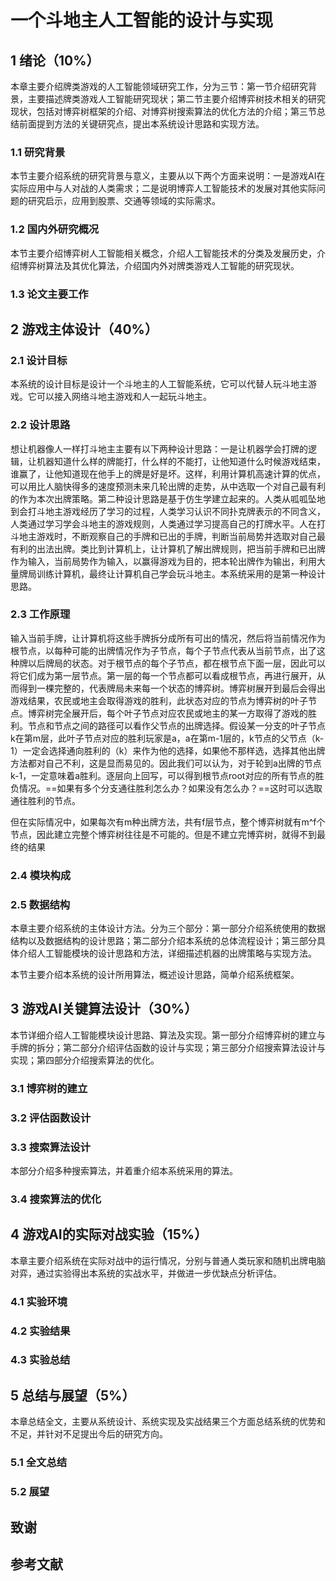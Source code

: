 # 一个斗地主人工智能的设计与实现

## 1 绪论（10%）

本章主要介绍牌类游戏的人工智能领域研究工作，分为三节：第一节介绍研究背景，主要描述牌类游戏人工智能研究现状；第二节主要介绍博弈树技术相关的研究现状，包括对博弈树框架的介绍、对博弈树搜索算法的优化方法的介绍；第三节总结前面提到方法的关键研究点，提出本系统设计思路和实现方法。

### 1.1 研究背景

本节主要介绍系统的研究背景与意义，主要从以下两个方面来说明：一是游戏AI在实际应用中与人对战的人类需求；二是说明博弈人工智能技术的发展对其他实际问题的研究启示，应用到股票、交通等领域的实际需求。

### 1.2 国内外研究概况

本节主要介绍博弈树人工智能相关概念，介绍人工智能技术的分类及发展历史，介绍博弈树算法及其优化算法，介绍国内外对牌类游戏人工智能的研究现状。

### 1.3 论文主要工作

## 2 游戏主体设计（40%）

### 2.1 设计目标

本系统的设计目标是设计一个斗地主的人工智能系统，它可以代替人玩斗地主游戏。它可以接入网络斗地主游戏和人一起玩斗地主。

### 2.2 设计思路

想让机器像人一样打斗地主主要有以下两种设计思路：一是让机器学会打牌的逻辑，让机器知道什么样的牌能打，什么样的不能打，让他知道什么时候游戏结束，谁赢了，让他知道现在他手上的牌是好是坏。这样，利用计算机高速计算的优点，可以用比人脑快得多的速度预测未来几轮出牌的走势，从中选取一个对自己最有利的作为本次出牌策略。第二种设计思路是基于仿生学建立起来的。人类从呱呱坠地到会打斗地主游戏经历了学习的过程，人类学习认识不同扑克牌表示的不同含义，人类通过学习学会斗地主的游戏规则，人类通过学习提高自己的打牌水平。人在打斗地主游戏时，不断观察自己的手牌和已出的手牌，判断当前局势并选取对自己最有利的出法出牌。类比到计算机上，让计算机了解出牌规则，把当前手牌和已出牌作为输入，当前局势作为输入，以赢得游戏为目的，把本轮出牌作为输出，利用大量牌局训练计算机，最终让计算机自己学会玩斗地主。本系统采用的是第一种设计思路。

### 2.3 工作原理

输入当前手牌，让计算机将这些手牌拆分成所有可出的情况，然后将当前情况作为根节点，以每种可能的出牌情况作为子节点，每个子节点代表从当前节点，出了这种牌以后牌局的状态。对于根节点的每个子节点，都在根节点下面一层，因此可以将它们成为第一层节点。第一层的每一个节点都可以看成根节点，再进行展开，从而得到一棵完整的，代表牌局未来每一个状态的博弈树。博弈树展开到最后会得出游戏结果，农民或地主会取得游戏的胜利，此状态对应的节点为博弈树的叶子节点。博弈树完全展开后，每个叶子节点对应农民或地主的某一方取得了游戏的胜利。节点和节点之间的路径可以看作父节点的出牌选择。假设某一分支的叶子节点k在第m层，此叶子节点对应的胜利玩家是a，a在第m-1层的，k节点的父节点（k-1）一定会选择通向胜利的（k）来作为他的选择，如果他不那样选，选择其他出牌方法都对自己不利，这是显而易见的。因此我们可以认为，对于轮到a出牌的节点k-1，一定意味着a胜利。逐层向上回写，可以得到根节点root对应的所有节点的胜负情况。==如果有多个分支通往胜利怎么办？如果没有怎么办？==这时可以选取通往胜利的节点。

但在实际情况中，如果每次有m种出牌方法，共有f层节点，整个博弈树就有m^f个节点，因此建立完整个博弈树往往是不可能的。但是不建立完博弈树，就得不到最终的结果

### 2.4 模块构成

### 2.5 数据结构

本章主要介绍系统的主体设计方法。分为三个部分：第一部分介绍系统使用的数据结构以及数据结构的设计思路；第二部分介绍本系统的总体流程设计；第三部分具体介绍人工智能模块的设计思路和方法，详细描述机器的出牌策略与实现方法。



本节主要介绍本系统的设计所用算法，概述设计思路，简单介绍系统框架。


## 3 游戏AI关键算法设计（30%）

本节详细介绍人工智能模块设计思路、算法及实现。第一部分介绍博弈树的建立与手牌的拆分；第二部分介绍评估函数的设计与实现；第三部分介绍搜索算法设计与实现；第四部分介绍搜索算法的优化。

### 3.1 博弈树的建立

### 3.2 评估函数设计

### 3.3 搜索算法设计

本部分介绍多种搜索算法，并着重介绍本系统采用的算法。

### 3.4 搜索算法的优化

## 4 游戏AI的实际对战实验（15%）

本章主要介绍系统在实际对战中的运行情况，分别与普通人类玩家和随机出牌电脑对弈，通过实验得出本系统的实战水平，并做进一步优缺点分析评估。

### 4.1 实验环境

### 4.2 实验结果

### 4.3 实验总结

## 5 总结与展望（5%）

本章总结全文，主要从系统设计、系统实现及实战结果三个方面总结系统的优势和不足，并针对不足提出今后的研究方向。

### 5.1 全文总结

### 5.2 展望

## 致谢

## 参考文献